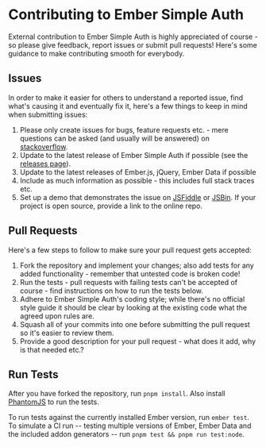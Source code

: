 # Contributing to Ember Simple Auth

External contribution to Ember Simple Auth is highly appreciated of course - so
please give feedback, report issues or submit pull requests! Here's some
guidance to make contributing smooth for everybody.

## Issues

In order to make it easier for others to understand a reported issue, find
what's causing it and eventually fix it, here's a few things to keep in mind
when submitting issues:

1. Please only create issues for bugs, feature requests etc. - mere questions
  can be asked (and usually will be answered) on
  [stackoverflow](http://stackoverflow.com).
2. Update to the latest release of Ember Simple Auth if possible (see the
  [releases page](https://github.com/mainmatter/ember-simple-auth/releases)).
3. Update to the latest releases of Ember.js, jQuery, Ember Data if possible
4. Include as much information as possible - this includes full stack traces
  etc.
5. Set up a demo that demonstrates the issue on [JSFiddle](https://jsfiddle.net/)
  or [JSBin](https://jsbin.com/). If your project is open source, provide a
  link to the online repo.

## Pull Requests

Here's a few steps to follow to make sure your pull request gets accepted:

1. Fork the repository and implement your changes; also add tests for any added
  functionality - remember that untested code is broken code!
2. Run the tests - pull requests with failing tests can't be accepted of
  course - find instructions on how to run the tests below.
3. Adhere to Ember Simple Auth's coding style; while there's no official style
  guide it should be clear by looking at the existing code what the agreed upon
  rules are.
4. Squash all of your commits into one before submitting the pull request so it's
  easier to review them.
5. Provide a good description for your pull request - what does it add, why is
  that needed etc.?

## Run Tests

After you have forked the repository, run `pnpm install`.
Also install [PhantomJS](http://phantomjs.org/) to run the tests.

To run tests against the currently installed Ember version, run `ember test`. To
simulate a CI run -- testing multiple versions of Ember, Ember Data and the
included addon generators -- run `pnpm test && pnpm run test:node`.
